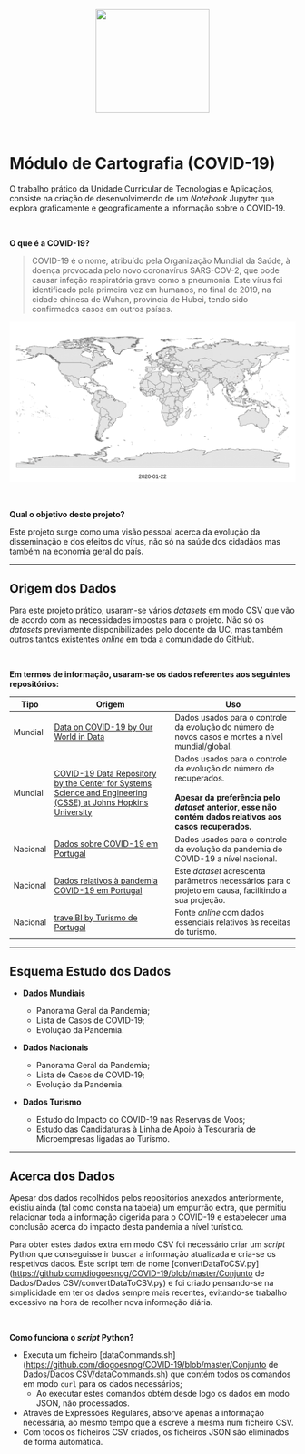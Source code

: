 <p align="center">
   <img width="200" height="182" src="https://upload.wikimedia.org/wikipedia/commons/9/93/EEUMLOGO.png">
</p>

<br>

# Módulo de Cartografia (COVID-19)

O trabalho prático da Unidade Curricular de Tecnologias e Aplicaçãos, consiste na criação de desenvolvimendo de um *Notebook* Jupyter que explora graficamente e geograficamente a informação sobre o COVID-19.

<br/>

**O que é a COVID-19?**

> COVID-19 é o nome, atribuído pela Organização Mundial da Saúde, à doença provocada pelo novo coronavírus SARS-COV-2, que pode causar infeção respiratória grave como a pneumonia. Este vírus foi identificado pela primeira vez em humanos, no final de 2019, na cidade chinesa de Wuhan, província de Hubei, tendo sido confirmados casos em outros países.

<p algin = "center">
    <img src = "Conjunto de Dados/MapaMundialPaisesAfetados.gif"/>
</p>

<br/>

**Qual o objetivo deste projeto?**

Este projeto surge como uma visão pessoal acerca da evolução da disseminação e dos efeitos do vírus, não só na saúde dos cidadãos mas também na economia geral do país.

--- 

## Origem dos Dados

Para este projeto prático, usaram-se vários *datasets* em modo CSV que vão de acordo com as necessidades impostas para o projeto. Não só os *datasets* previamente disponibilizades pelo docente da UC, mas também outros tantos existentes *online* em toda a comunidade do GitHub.

<br/>

**Em termos de informação, usaram-se os dados referentes aos seguintes repositórios:**

| Tipo     | Origem                                                       | Uso                                                          |
| -------- | ------------------------------------------------------------ | ------------------------------------------------------------ |
| Mundial  | [Data on COVID-19 by Our World in Data](https://github.com/owid/covid-19-data/) | Dados usados para o controle da evolução do número de novos casos e mortes a nível mundial/global. |
| Mundial  | [COVID-19 Data Repository by the Center for Systems Science and Engineering (CSSE) at Johns Hopkins University](https://github.com/CSSEGISandData/COVID-19) | Dados usados para o controle da evolução do número de recuperados.<br /><br />**Apesar da preferência pelo *dataset* anterior, esse não contém dados relativos aos casos recuperados.** |
| Nacional | [Dados sobre COVID-19 em Portugal](https://github.com/jgrocha/covid-pt) | Dados usados para o controle da evolução da pandemia do COVID-19 a nível nacional. |
| Nacional | [Dados relativos à pandemia COVID-19 em Portugal](https://github.com/dssg-pt/covid19pt-data) | Este *dataset* acrescenta parâmetros necessários para o projeto em causa, facilitindo a sua projeção. |
| Nacional | [travelBI by Turismo de Portugal](https://travelbi.turismodeportugal.pt/) | Fonte *online* com dados essenciais relativos às receitas do turismo. |

---

## Esquema Estudo dos Dados

- **Dados Mundiais**
  - Panorama Geral da Pandemia;
  - Lista de Casos de COVID-19;
  - Evolução da Pandemia.

- **Dados Nacionais**
  - Panorama Geral da Pandemia;
  - Lista de Casos de COVID-19;
  - Evolução da Pandemia.

- **Dados Turismo**
  - Estudo do Impacto do COVID-19 nas Reservas de Voos;
  - Estudo das Candidaturas à Linha de Apoio à Tesouraria de Microempresas ligadas ao Turismo.

---

## Acerca dos Dados

Apesar dos dados recolhidos pelos repositórios anexados anteriormente, existiu ainda (tal como consta na tabela) um empurrão extra, que permitiu relacionar toda a informação digerida para o COVID-19 e estabelecer uma conclusão acerca do impacto desta pandemia a nível turístico.

Para obter estes dados extra em modo CSV foi necessário criar um *script* Python que conseguisse ir buscar a informação atualizada e cria-se os respetivos dados. Este script tem de nome [convertDataToCSV.py](https://github.com/diogoesnog/COVID-19/blob/master/Conjunto de Dados/Dados CSV/convertDataToCSV.py) e foi criado pensando-se na simplicidade em ter os dados sempre mais recentes, evitando-se trabalho excessivo na hora de recolher nova informação diária.

<br/>

**Como funciona o *script* Python?**

- Executa um ficheiro [dataCommands.sh](https://github.com/diogoesnog/COVID-19/blob/master/Conjunto de Dados/Dados CSV/dataCommands.sh) que contém todos os comandos em modo `curl` para os dados necessários;
  - Ao executar estes comandos obtém desde logo os dados em modo JSON, não processados.
- Através de Expressões Regulares, absorve apenas a informação necessária, ao mesmo tempo que a escreve a mesma num ficheiro CSV.
- Com todos os ficheiros CSV criados, os ficheiros JSON são eliminados de forma automática.
